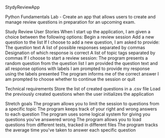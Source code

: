 StydyReviewApp

Python Fundamentals Lab - Create an app that allows users to create and manage review questions in preparation for an upcoming exam.

Study Review
	User Stories
When I start up the application, I am given a choice between the following options:
Begin a review session
Add a new question to the list
If I choose to add a new question, I am asked to provide:
The question text
A list of possible responses separated by commas
Designation of which response is correct
A list of topic tags separated by commas
If I choose to start a review session:
The program presents a random question from the question list
I am provided the question text and all response options with labels 
I am prompted to provide my response using the labels presented
The program informs me of the correct answer
I am prompted to choose whether to continue the session or quit

Technical requirements
Store the list of created questions in a .csv file
Load the previously created questions when the user initializes the application

Stretch goals
The program allows you to limit the session to questions from a specific topic
The program keeps track of your right and wrong answers to each question
The program uses some logical system for giving you questions you've answered wrong
The program allows you to load questions from different tests, tracked in different files
The program tracks the average time you've taken to answer each specific question
